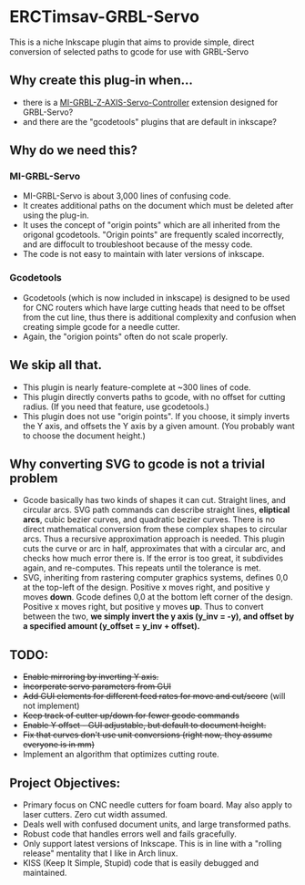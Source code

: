 # ERCTimsav-GRBL-Servo
This is a niche Inkscape plugin that aims to provide simple, direct conversion of selected paths to gcode for use with GRBL-Servo

## Why create this plug-in when...
 - there is a [MI-GRBL-Z-AXIS-Servo-Controller](https://github.com/ikae/MI-GRBL-Z-AXIS-Servo-Controller) extension designed for GRBL-Servo?
 - and there are the "gcodetools" plugins that are default in inkscape?

## Why do we need this?
### MI-GRBL-Servo
 - MI-GRBL-Servo is about 3,000 lines of confusing code.
 - It creates additional paths on the document which must be deleted after using the plug-in.
 - It uses the concept of "origin points" which are all inherited from the origonal gcodetools. "Origin points" are frequently scaled incorrectly, and are diffocult to troubleshoot because of the messy code.
 - The code is not easy to maintain with later versions of inkscape.

### Gcodetools
 - Gcodetools (which is now included in inkscape) is designed to be used for CNC routers which have large cutting heads that need to be offset from the cut line, thus there is additional complexity and confusion when creating simple gcode for a needle cutter.
 - Again, the "origion points" often do not scale properly.

## We skip all that.

 - This plugin is nearly feature-complete at ~300 lines of code.
 - This plugin directly converts paths to gcode, with no offset for cutting radius. (If you need that feature, use gcodetools.)
 - This plugin does not use "origin points". If you choose, it simply inverts the Y axis, and offsets the Y axis by a given amount. (You probably want to choose the document height.)

## Why converting SVG to gcode is not a trivial problem

 - Gcode basically has two kinds of shapes it can cut. Straight lines, and circular arcs. SVG path commands can describe straight lines, **eliptical arcs**, cubic bezier curves, and quadratic bezier curves. There is no direct mathematical conversion from these complex shapes to circular arcs. Thus a recursive approximation approach is needed. This plugin cuts the curve or arc in half, approximates that with a circular arc, and checks how much error there is. If the error is too great, it subdivides again, and re-computes. This repeats until the tolerance is met.
 - SVG, inheriting from rastering computer graphics systems, defines 0,0 at the top-left of the design. Positive x moves right, and positive y moves **down**. Gcode defines 0,0 at the bottom left corner of the design. Positive x moves right, but positive y moves **up**. Thus to convert between the two, **we simply invert the y axis (y_inv = -y), and offset by a specified amount (y_offset = y_inv + offset).**


## TODO:
 - ~~Enable mirroring by inverting Y axis.~~
 - ~~Incorperate servo parameters from GUI~~
 - ~~Add GUI elements for different feed rates for move and cut/score~~ (will not implement)
 - ~~Keep track of cutter up/down for fewer gcode commands~~
 - ~~Enable Y offset - GUI adjustable, but default to document height.~~
 - ~~Fix that curves don't use unit conversions (right now, they assume everyone is in mm)~~
 - Implement an algorithm that optimizes cutting route.

## Project Objectives:
 - Primary focus on CNC needle cutters for foam board. May also apply to laser cutters. Zero cut width assumed.
 - Deals well with confused document units, and large transformed paths.
 - Robust code that handles errors well and fails gracefully.
 - Only support latest versions of Inkscape. This is in line with a "rolling release" mentality that I like in Arch linux.
 - KISS (Keep It Simple, Stupid) code that is easily debugged and maintained.
